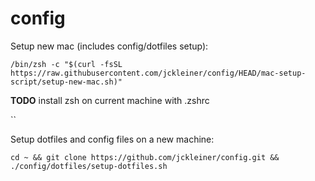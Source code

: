 # config

Setup new mac (includes config/dotfiles setup):

`/bin/zsh -c "$(curl -fsSL https://raw.githubusercontent.com/jckleiner/config/HEAD/mac-setup-script/setup-new-mac.sh)"`

**TODO** install zsh on current machine with .zshrc

`` 

Setup dotfiles and config files on a new machine:

`cd ~ && git clone https://github.com/jckleiner/config.git && ./config/dotfiles/setup-dotfiles.sh`
